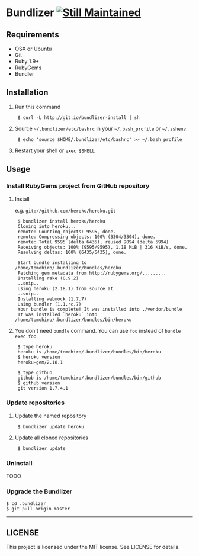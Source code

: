 Bundlizer [![Still Maintained](http://stillmaintained.com/Tomohiro/bundlizer.png)](http://stillmaintained.com/Tomohiro/bundlizer)
================================================================================



Requirements
--------------------------------------------------------------------------------

- OSX or Ubuntu
- Git
- Ruby 1.9+
- RubyGems
- Bundler



Installation
--------------------------------------------------------------------------------

1. Run this command

        $ curl -L http://git.io/bundlizer-install | sh

2. Source `~/.bundlizer/etc/bashrc` in your `~/.bash_profile` or `~/.zshenv`

        $ echo 'source $HOME/.bundlizer/etc/bashrc' >> ~/.bash_profile

3. Restart your shell or `exec $SHELL`



Usage
--------------------------------------------------------------------------------

### Install RubyGems project from GitHub repository

1. Install

    e.g. `git://github.com/heroku/heroku.git`

        $ bundlizer install heroku/heroku
        Cloning into heroku...
        remote: Counting objects: 9595, done.
        remote: Compressing objects: 100% (3304/3304), done.
        remote: Total 9595 (delta 6435), reused 9094 (delta 5994)
        Receiving objects: 100% (9595/9595), 1.18 MiB | 316 KiB/s, done.
        Resolving deltas: 100% (6435/6435), done.

        Start bundle installing to /home/tomohiro/.bundlizer/bundles/heroku
        Fetching gem metadata from http://rubygems.org/.........
        Installing rake (0.9.2)
        ..snip..
        Using heroku (2.18.1) from source at .
        ..snip..
        Installing webmock (1.7.7)
        Using bundler (1.1.rc.7)
        Your bundle is complete! It was installed into ./vendor/bundle
        It was installed `heroku` into /home/tomohiro/.bundlizer/bundles/bin/heroku

2. You don't need `bundle` command. You can use `foo` instead of `bundle exec foo`

        $ type heroku
        heroku is /home/tomohiro/.bundlizer/bundles/bin/heroku
        $ heroku version
        heroku-gem/2.18.1

        $ type github
        github is /home/tomohiro/.bundlizer/bundles/bin/github
        $ github version
        git version 1.7.4.1


### Update repositories

1. Update the named repository

        $ bundlizer update heroku

2. Update all cloned repositories

        $ bundlizer update


### Uninstall

TODO



### Upgrade the Bundlizer

    $ cd .bundlizer
    $ git pull origin master



---

LICENSE
--------------------------------------------------------------------------------

This project is licensed under the MIT license.
See LICENSE for details.
